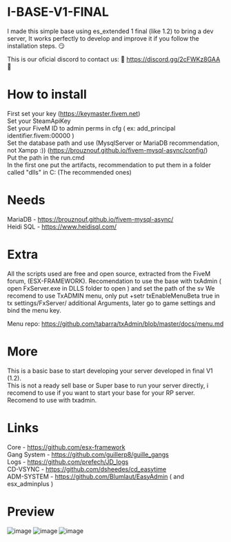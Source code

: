 # I-BASE-V1-FINAL

I made this simple base using es_extended 1 final (like 1.2) to bring a dev server, It works perfectly to develop and improve it if you follow the installation steps. 😏

This is our oficial discord to contact us: 🤖 https://discord.gg/2cFWKz8GAA 🤖

# How to install

First set your key (https://keymaster.fivem.net) <br>
Set your SteamApiKey <br>
Set your FiveM ID to admin perms in cfg ( ex: add_principal identifier.fivem:00000 )  <br>
Set the database path and use (MysqlServer or MariaDB recommendation, not Xampp :)) (https://brouznouf.github.io/fivem-mysql-async/config/) <br>
Put the path in the run.cmd <br>
In the first one put the artifacts, recommendation to put them in a folder called "dlls" in C: (The recommended ones) <br>

# Needs

MariaDB - https://brouznouf.github.io/fivem-mysql-async/ <br>
Heidi SQL - https://www.heidisql.com/

# Extra

All the scripts used are free and open source, extracted from the FiveM forum, (ESX-FRAMEWORK).
Recomendation to use the base with txAdmin ( open FxServer.exe in DLLS folder to open ) and set the path of the sv
We recomend to use TxADMIN menu, only put +setr txEnableMenuBeta true in tx settings/FxServer/ additional Arguments, later go to game settings and bind the menu key.

Menu repo: https://github.com/tabarra/txAdmin/blob/master/docs/menu.md

# More

This is a basic base to start developing your server developed in final V1 (1.2). <br>
This is not a ready sell base or Super base to run your server directly, i recomend to use if you want to start your base for your RP server.
Recomend to use with txadmin.

# Links

Core - https://github.com/esx-framework <br>
Gang System - https://github.com/guillerp8/guille_gangs <br>
Logs - https://github.com/prefech/JD_logs <br>
CD-VSYNC - https://github.com/dsheedes/cd_easytime <br>
ADM-SYSTEM - https://github.com/Blumlaut/EasyAdmin ( and esx_adminplus ) <br>


# Preview
![image](https://user-images.githubusercontent.com/63476973/124119957-755c2780-da73-11eb-8c35-face275ef5f2.png)
![image](https://user-images.githubusercontent.com/63476973/123319251-769bca80-d530-11eb-914a-d6a9ec25aa01.png)
![image](https://user-images.githubusercontent.com/63476973/124120033-8e64d880-da73-11eb-9c20-20c9389e63fc.png)


